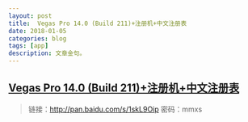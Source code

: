 ```yaml
---
layout: post
title:  Vegas Pro 14.0 (Build 211)+注册机+中文注册表
date: 2018-01-05
categories: blog
tags: [app]
description: 文章金句。
---
```


## [Vegas Pro 14.0 (Build 211)+注册机+中文注册表](http://www.dvedit.cn/thread-213031-1-1.html)

> 链接：http://pan.baidu.com/s/1skL9Oip 密码：mmxs
